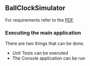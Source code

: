## BallClockSimulator
For requirements refer to the [PDF](Rakuten-BallClockAssignment.pdf)

### Executing the main application
There are two things that can be done.
- Unit Tests can be executed
- The Console application can be run

